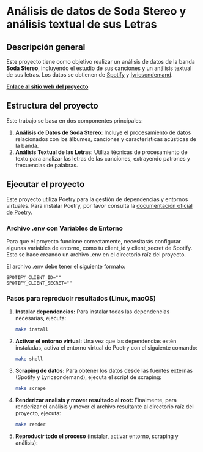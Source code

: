 # Análisis de datos de Soda Stereo y análisis textual de sus Letras

## Descripción general

Este proyecto tiene como objetivo realizar un análisis de datos de la banda **Soda Stereo**, incluyendo el estudio de sus canciones y un análisis textual de sus letras. Los datos se obtienen de [Spotify](https://developer.spotify.com/) y [lyricsondemand](https://lyricsondemand.com/).

**[Enlace al sitio web del proyecto](https://aid-austral-2024.github.io/tarea2-agustinlamenza/)**

## Estructura del proyecto

Este trabajo se basa en dos componentes principales:

1. **Análisis de Datos de Soda Stereo**: Incluye el procesamiento de datos relacionados con los álbumes, canciones y características acústicas de la banda.
2. **Análisis Textual de las Letras**: Utiliza técnicas de procesamiento de texto para analizar las letras de las canciones, extrayendo patrones y frecuencias de palabras.

## Ejecutar el proyecto

Este proyecto utiliza Poetry para la gestión de dependencias y entornos virtuales. Para instalar Poetry, por favor consulta la [documentación oficial de Poetry](https://python-poetry.org/docs/#installation).

### Archivo .env con Variables de Entorno
Para que el proyecto funcione correctamente, necesitarás configurar algunas variables de entorno, como tu client_id y client_secret de Spotify. Esto se hace creando un archivo .env en el directorio raíz del proyecto.

El archivo .env debe tener el siguiente formato:
```
SPOTIFY_CLIENT_ID=""
SPOTIFY_CLIENT_SECRET=""
```

### Pasos para reproducir resultados (Linux, macOS)
1. **Instalar dependencias:** Para instalar todas las dependencias necesarias, ejecuta:
    ```bash
    make install
    ```

2. **Activar el entorno virtual:** Una vez que las dependencias estén instaladas, activa el entorno virtual de Poetry con el siguiente comando:
    ```bash
   make shell
    ```

3. **Scraping de datos:** Para obtener los datos desde las fuentes externas (Spotify y Lyricsondemand), ejecuta el script de scraping:
    ```bash
    make scrape
    ```

4. **Renderizar analisis y mover resultado al root:** Finalmente, para renderizar el análisis y mover el archivo resultante al directorio raíz del proyecto, ejecuta:
    ```bash
    make render
    ```
5. **Reproducir todo el proceso** (instalar, activar entorno, scraping y análisis):